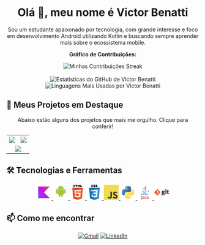 <div align="center">
  <h1>Olá 👋, meu nome é Victor Benatti</h1>
  <p>Sou um estudante apaixonado por tecnologia, com grande interesse e foco em desenvolvimento Android utilizando Kotlin e buscando sempre aprender mais sobre o ecossistema mobile.</p>
</div>

<div align="center">
  <p><strong>Gráfico de Contribuições:</strong></p>
  <img src="https://github-readme-streak-stats.herokuapp.com/?user=victorbenatti&theme=dark&hide_border=false&date_format=j%20M%5B%20Y%5D" alt="Minhas Contribuições Streak">
</div>

<br>

<div align="center">
  <img height="180em" src="https://github-readme-stats.vercel.app/api?username=victorbenatti&show_icons=true&theme=radical&include_all_commits=true&count_private=true&hide_border=true&line_height=21" alt="Estatísticas do GitHub de Victor Benatti"/>
  <img height="180em" src="https://github-readme-stats.vercel.app/api/top-langs/?username=victorbenatti&layout=compact&langs_count=8&theme=radical&hide_border=true" alt="Linguagens Mais Usadas por Victor Benatti"/>
</div>

## 🚀 Meus Projetos em Destaque

<p align="center">Abaixo estão alguns dos projetos que mais me orgulho. Clique para conferir!</p>

<div align="center">
  <table>
    <tr>
      <td width="50%" valign="top">
        <a href="https://github.com/victorbenatti/cursosEcom" target="_blank">
          <img align="center" src="https://github-readme-stats.vercel.app/api/pin/?username=victorbenatti&repo=cursosEcom&theme=radical&description_lines_count=2" />
        </a>
      </td>
      <td width="50%" valign="top">
        <a href="https://github.com/victorbenatti/CalculatorApp" target="_blank">
          <img align="center" src="https://github-readme-stats.vercel.app/api/pin/?username=victorbenatti&repo=CalculatorApp&theme=radical&description_lines_count=2" />
        </a>
      </td>
    </tr>
    <tr>
      <td width="100%" valign="top" align="center" colspan="2">
        <a href="https://github.com/victorbenatti/desafio-flutter-web" target="_blank">
          <img align="center" src="https://github-readme-stats.vercel.app/api/pin/?username=victorbenatti&repo=desafio-flutter-web&theme=radical&description_lines_count=2" />
        </a>
      </td>
    </tr>
  </table>
</div>

## 🛠️ Tecnologias e Ferramentas

<p align="center">
  <a href="https://kotlinlang.org" target="_blank" rel="noreferrer"> <img src="https://raw.githubusercontent.com/devicons/devicon/master/icons/kotlin/kotlin-original.svg" alt="kotlin" width="40" height="40"/> </a>
  <a href="https://developer.android.com" target="_blank" rel="noreferrer"> <img src="https://raw.githubusercontent.com/devicons/devicon/master/icons/android/android-original-wordmark.svg" alt="android" width="40" height="40"/> </a>
  <a href="https://developer.mozilla.org/pt-BR/docs/Web/HTML" target="_blank" rel="noreferrer"> <img src="https://raw.githubusercontent.com/devicons/devicon/master/icons/html5/html5-original-wordmark.svg" alt="html5" width="40" height="40"/> </a>
  <a href="https://developer.mozilla.org/pt-BR/docs/Web/CSS" target="_blank" rel="noreferrer"> <img src="https://raw.githubusercontent.com/devicons/devicon/master/icons/css3/css3-original-wordmark.svg" alt="css3" width="40" height="40"/> </a>
  <a href="https://developer.mozilla.org/pt-BR/docs/Web/JavaScript" target="_blank" rel="noreferrer"> <img src="https://raw.githubusercontent.com/devicons/devicon/master/icons/javascript/javascript-original.svg" alt="javascript" width="40" height="40"/> </a>
  <a href="https://www.python.org" target="_blank" rel="noreferrer"> <img src="https://raw.githubusercontent.com/devicons/devicon/master/icons/python/python-original.svg" alt="python" width="40" height="40"/> </a>
  <a href="https://www.java.com" target="_blank" rel="noreferrer"> <img src="https://raw.githubusercontent.com/devicons/devicon/master/icons/java/java-original-wordmark.svg" alt="java" width="40" height="40"/> </a>
  <a href="https://git-scm.com/" target="_blank" rel="noreferrer"> <img src="https://raw.githubusercontent.com/devicons/devicon/master/icons/git/git-original-wordmark.svg" alt="git" width="40" height="40"/> </a>
  </p>

## 📫 Como me encontrar

<p align="center">
  <a href="mailto:victorbenatti13@gmail.com"><img src="https://img.shields.io/badge/Gmail-D14836?style=for-the-badge&logo=gmail&logoColor=white" alt="Gmail"/></a>
  <a href="https://www.linkedin.com/in/victor-benatti-681551287/" target="_blank"><img src="https://img.shields.io/badge/LinkedIn-0077B5?style=for-the-badge&logo=linkedin&logoColor=white" alt="LinkedIn"/></a>
  </p>
